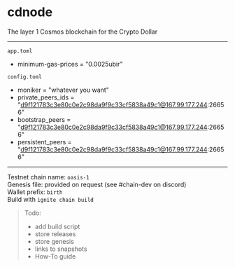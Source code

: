 # cdnode
The layer 1 Cosmos blockchain for the Crypto Dollar

---  

`app.toml`
- minimum-gas-prices = "0.0025ubir"

`config.toml`
- moniker = "whatever you want"
- private_peers_ids = "d9f121783c3e80c0e2c98da9f9c33cf5838a49c1@167.99.177.244:26656"
- bootstrap_peers = "d9f121783c3e80c0e2c98da9f9c33cf5838a49c1@167.99.177.244:26656"
- persistent_peers = "d9f121783c3e80c0e2c98da9f9c33cf5838a49c1@167.99.177.244:26656"

---  

Testnet chain name: `oasis-1`  
Genesis file: provided on request (see #chain-dev on discord)  
Wallet prefix: `birth`  
Build with `ignite chain build`  




> Todo:
> - add build script
> - store releases
> - store genesis
> - links to snapshots
> - How-To guide
